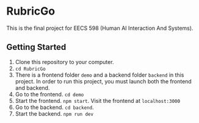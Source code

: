 # RubricGo  
This is the final project for EECS 598 (Human AI Interaction And Systems). 

## Getting Started
1. Clone this repository to your computer.
2. `cd RubricGo`
3. There is a frontend folder `demo` and a backend folder `backend` in this project. In order to run this project, you must launch both the frontend and backend.
4. Go to the frontend. `cd demo`
5. Start the frontend. `npm start`. Visit the frontend at `localhost:3000`
6. Go to the backend. `cd backend`.
7. Start the backend. `npm run dev`